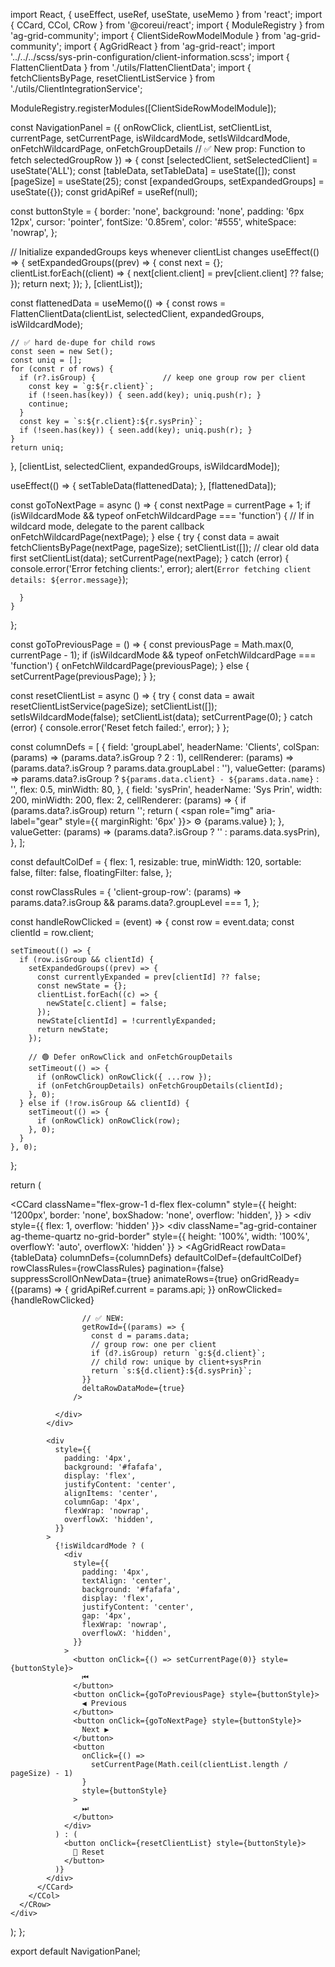 import React, { useEffect, useRef, useState, useMemo } from 'react';
import { CCard, CCol, CRow } from '@coreui/react';
import { ModuleRegistry } from 'ag-grid-community';
import { ClientSideRowModelModule } from 'ag-grid-community';
import { AgGridReact } from 'ag-grid-react';
import '../../../scss/sys-prin-configuration/client-information.scss';
import { FlattenClientData } from './utils/FlattenClientData';
import { fetchClientsByPage, resetClientListService } from './utils/ClientIntegrationService';


ModuleRegistry.registerModules([ClientSideRowModelModule]);

const NavigationPanel = ({
  onRowClick,
  clientList,
  setClientList,
  currentPage,
  setCurrentPage,
  isWildcardMode,
  setIsWildcardMode,
  onFetchWildcardPage,
  onFetchGroupDetails // ✅ New prop: Function to fetch selectedGroupRow
}) => {
  const [selectedClient, setSelectedClient] = useState('ALL');
  const [tableData, setTableData] = useState([]);
  const [pageSize] = useState(25);
  const [expandedGroups, setExpandedGroups] = useState({});
  const gridApiRef = useRef(null);

  const buttonStyle = {
    border: 'none',
    background: 'none',
    padding: '6px 12px',
    cursor: 'pointer',
    fontSize: '0.85rem',
    color: '#555',
    whiteSpace: 'nowrap',
  };

  // Initialize expandedGroups keys whenever clientList changes
  useEffect(() => {
    setExpandedGroups((prev) => {
      const next = {};
      clientList.forEach((client) => {
        next[client.client] = prev[client.client] ?? false;
      });
      return next;
    });
  }, [clientList]);

  const flattenedData = useMemo(() => {
    const rows = FlattenClientData(clientList, selectedClient, expandedGroups, isWildcardMode);
  
    // ✅ hard de-dupe for child rows
    const seen = new Set();
    const uniq = [];
    for (const r of rows) {
      if (r?.isGroup) {               // keep one group row per client
        const key = `g:${r.client}`;
        if (!seen.has(key)) { seen.add(key); uniq.push(r); }
        continue;
      }
      const key = `s:${r.client}:${r.sysPrin}`;
      if (!seen.has(key)) { seen.add(key); uniq.push(r); }
    }
    return uniq;
  }, [clientList, selectedClient, expandedGroups, isWildcardMode]);
  
  
  useEffect(() => {
    setTableData(flattenedData);
  }, [flattenedData]);

  const goToNextPage = async () => {
    const nextPage = currentPage + 1;
    if (isWildcardMode && typeof onFetchWildcardPage === 'function') {
      // If in wildcard mode, delegate to the parent callback
      onFetchWildcardPage(nextPage);
    } else {
      try {
        const data = await fetchClientsByPage(nextPage, pageSize);
        setClientList([]);       // clear old data first
        setClientList(data);
        setCurrentPage(nextPage);
      } catch (error) {
        console.error('Error fetching clients:', error);
        alert(`Error fetching client details: ${error.message}`);

      }
    }
  };

  const goToPreviousPage = () => {
    const previousPage = Math.max(0, currentPage - 1);
    if (isWildcardMode && typeof onFetchWildcardPage === 'function') {
      onFetchWildcardPage(previousPage);
    } else {
      setCurrentPage(previousPage);
    }
  };

  const resetClientList = async () => {
    try {
      const data = await resetClientListService(pageSize);
      setClientList([]); 
      setIsWildcardMode(false);
      setClientList(data);
      setCurrentPage(0);
    } catch (error) {
      console.error('Reset fetch failed:', error);
    }
  };

  const columnDefs = [
    {
      field: 'groupLabel',
      headerName: 'Clients',
      colSpan: (params) => (params.data?.isGroup ? 2 : 1),
      cellRenderer: (params) => (params.data?.isGroup ? params.data.groupLabel : ''),
      valueGetter: (params) =>
        params.data?.isGroup ? `${params.data.client} - ${params.data.name}` : '',
      flex: 0.5,
      minWidth: 80,
    },
    {
      field: 'sysPrin',
      headerName: 'Sys Prin',
      width: 200,
      minWidth: 200,
      flex: 2,
      cellRenderer: (params) => {
        if (params.data?.isGroup) return '';
        return (
          <span>
            <span role="img" aria-label="gear" style={{ marginRight: '6px' }}>
              ⚙️
            </span>
            {params.value}
          </span>
        );
      },
      valueGetter: (params) => (params.data?.isGroup ? '' : params.data.sysPrin),
    },
  ];

  const defaultColDef = {
    flex: 1,
    resizable: true,
    minWidth: 120,
    sortable: false,
    filter: false,
    floatingFilter: false,
  };

  const rowClassRules = {
    'client-group-row': (params) => params.data?.isGroup && params.data?.groupLevel === 1,
  };

  const handleRowClicked = (event) => {
    const row = event.data;
    const clientId = row.client;
  
    setTimeout(() => {
      if (row.isGroup && clientId) {
        setExpandedGroups((prev) => {
          const currentlyExpanded = prev[clientId] ?? false;
          const newState = {};
          clientList.forEach((c) => {
            newState[c.client] = false;
          });
          newState[clientId] = !currentlyExpanded;
          return newState;
        });
  
        // 🟢 Defer onRowClick and onFetchGroupDetails
        setTimeout(() => {
          if (onRowClick) onRowClick({ ...row });
          if (onFetchGroupDetails) onFetchGroupDetails(clientId);
        }, 0);
      } else if (!row.isGroup && clientId) {
        setTimeout(() => {
          if (onRowClick) onRowClick(row);
        }, 0);
      }
    }, 0);
  };
  
    

  return (
    <div className="d-flex flex-column h-100">
      <CRow className="flex-grow-1">
        <CCol xs={12} className="d-flex flex-column h-100">
          <CCard
            className="flex-grow-1 d-flex flex-column"
            style={{
              height: '1200px',
              border: 'none',
              boxShadow: 'none',
              overflow: 'hidden',
            }}
          >
            <div style={{ flex: 1, overflow: 'hidden' }}>
              <div
                className="ag-grid-container ag-theme-quartz no-grid-border"
                style={{ height: '100%', width: '100%', overflowY: 'auto', overflowX: 'hidden' }}
              >
                <AgGridReact
                    rowData={tableData}
                    columnDefs={columnDefs}
                    defaultColDef={defaultColDef}
                    rowClassRules={rowClassRules}
                    pagination={false}
                    suppressScrollOnNewData={true}
                    animateRows={true}
                    onGridReady={(params) => { gridApiRef.current = params.api; }}
                    onRowClicked={handleRowClicked}

                    // ✅ NEW:
                    getRowId={(params) => {
                      const d = params.data;
                      // group row: one per client
                      if (d?.isGroup) return `g:${d.client}`;
                      // child row: unique by client+sysPrin
                      return `s:${d.client}:${d.sysPrin}`;
                    }}
                    deltaRowDataMode={true}
                  />

              </div>
            </div>

            <div
              style={{
                padding: '4px',
                background: '#fafafa',
                display: 'flex',
                justifyContent: 'center',
                alignItems: 'center',
                columnGap: '4px',
                flexWrap: 'nowrap',
                overflowX: 'hidden',
              }}
            >
              {!isWildcardMode ? (
                <div
                  style={{
                    padding: '4px',
                    textAlign: 'center',
                    background: '#fafafa',
                    display: 'flex',
                    justifyContent: 'center',
                    gap: '4px',
                    flexWrap: 'nowrap',
                    overflowX: 'hidden',
                  }}
                >
                  <button onClick={() => setCurrentPage(0)} style={buttonStyle}>
                    ⏮
                  </button>
                  <button onClick={goToPreviousPage} style={buttonStyle}>
                    ◀ Previous
                  </button>
                  <button onClick={goToNextPage} style={buttonStyle}>
                    Next ▶
                  </button>
                  <button
                    onClick={() =>
                      setCurrentPage(Math.ceil(clientList.length / pageSize) - 1)
                    }
                    style={buttonStyle}
                  >
                    ⏭
                  </button>
                </div>
              ) : (
                <button onClick={resetClientList} style={buttonStyle}>
                  🔁 Reset
                </button>
              )}
            </div>
          </CCard>
        </CCol>
      </CRow>
    </div>
  );
};

export default NavigationPanel;
